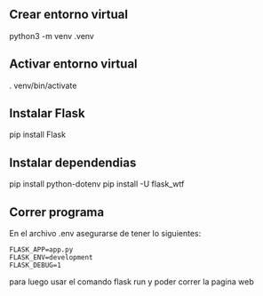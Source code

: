 ## Crear entorno virtual

python3 -m venv .venv

## Activar entorno virtual
. venv/bin/activate

## Instalar Flask
pip install Flask

## Instalar dependendias
pip install python-dotenv
pip install -U flask_wtf

## Correr programa
En el archivo .env asegurarse de tener lo siguientes:
~~~
FLASK_APP=app.py
FLASK_ENV=development
FLASK_DEBUG=1
~~~
para luego usar el comando flask run y poder correr la pagina web

